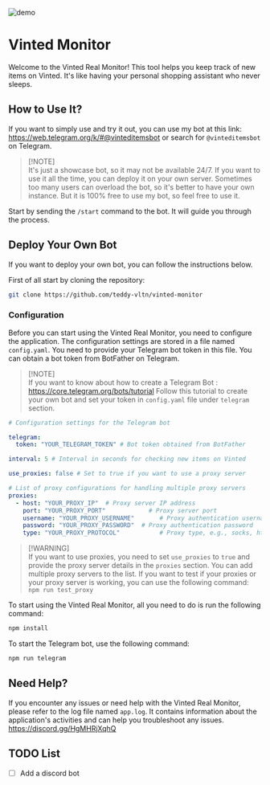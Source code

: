 ![demo](demo.gif)

# Vinted Monitor

Welcome to the Vinted Real Monitor! This tool helps you keep track of new items on Vinted. It's like having your personal shopping assistant who never sleeps.

## How to Use It?

If you want to simply use and try it out, you can use my bot at this link: https://web.telegram.org/k/#@vinteditemsbot or search for `@vinteditemsbot` on Telegram. 

> [!NOTE]\
> It's just a showcase bot, so it may not be available 24/7. If you want to use it all the time, you can deploy it on your own server. Sometimes too many users can overload the bot, so it's better to have your own instance. But it is 100% free to use my bot, so feel free to use it.

Start by sending the `/start` command to the bot. It will guide you through the process. 

## Deploy Your Own Bot

If you want to deploy your own bot, you can follow the instructions below.

First of all start by cloning the repository:


```sh 
git clone https://github.com/teddy-vltn/vinted-monitor 
```

### Configuration

Before you can start using the Vinted Real Monitor, you need to configure the application. The configuration settings are stored in a file named `config.yaml`. You need to provide your Telegram bot token in this file. You can obtain a bot token from BotFather on Telegram.

> [!NOTE]\
> If you want to know about how to create a Telegram Bot : https://core.telegram.org/bots/tutorial
> Follow this tutorial to create your own bot and set your token in `config.yaml` file under `telegram` section.

```yaml
# Configuration settings for the Telegram bot

telegram:
  token: "YOUR_TELEGRAM_TOKEN" # Bot token obtained from BotFather

interval: 5 # Interval in seconds for checking new items on Vinted

use_proxies: false # Set to true if you want to use a proxy server

# List of proxy configurations for handling multiple proxy servers
proxies:
  - host: "YOUR_PROXY_IP"  # Proxy server IP address
    port: "YOUR_PROXY_PORT"            # Proxy server port
    username: "YOUR_PROXY_USERNAME"       # Proxy authentication username
    password: "YOUR_PROXY_PASSWORD"  # Proxy authentication password
    type: "YOUR_PROXY_PROTOCOL"           # Proxy type, e.g., socks, http
```

> [!WARNING]\
> If you want to use proxies, you need to set `use_proxies` to `true` and provide the proxy server details in the `proxies` section. You can add multiple proxy servers to the list. If you want to test if your proxies or your proxy server is working, you can use the following command:
> `npm run test_proxy`

To start using the Vinted Real Monitor, all you need to do is run the following command:

```sh
npm install
```

To start the Telegram bot, use the following command:

```sh
npm run telegram
```

## Need Help?

If you encounter any issues or need help with the Vinted Real Monitor, please refer to the log file named `app.log`. It contains information about the application's activities and can help you troubleshoot any issues. https://discord.gg/HgMHRjXqhQ

## TODO List

- [ ] Add a discord bot
